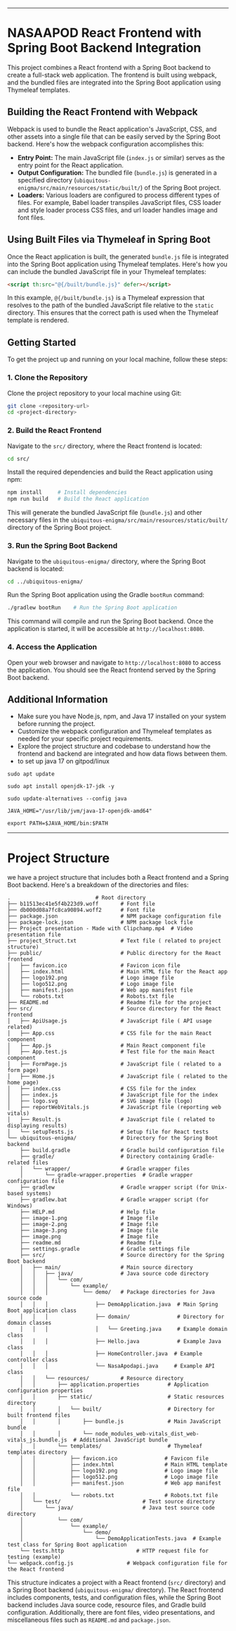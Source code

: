 
---

# NASAAPOD React Frontend with Spring Boot Backend Integration

This project combines a React frontend with a Spring Boot backend to create a full-stack web application. The frontend is built using webpack, and the bundled files are integrated into the Spring Boot application using Thymeleaf templates.

## Building the React Frontend with Webpack

Webpack is used to bundle the React application's JavaScript, CSS, and other assets into a single file that can be easily served by the Spring Boot backend. Here's how the webpack configuration accomplishes this:

- **Entry Point:** The main JavaScript file (`index.js` or similar) serves as the entry point for the React application.
- **Output Configuration:** The bundled file (`bundle.js`) is generated in a specified directory (`ubiquitous-enigma/src/main/resources/static/built/`) of the Spring Boot project.
- **Loaders:** Various loaders are configured to process different types of files. For example, Babel loader transpiles JavaScript files, CSS loader and style loader process CSS files, and url loader handles image and font files.

## Using Built Files via Thymeleaf in Spring Boot

Once the React application is built, the generated `bundle.js` file is integrated into the Spring Boot application using Thymeleaf templates. Here's how you can include the bundled JavaScript file in your Thymeleaf templates:

```html
<script th:src="@{/built/bundle.js}" defer></script>
```

In this example, `@{/built/bundle.js}` is a Thymeleaf expression that resolves to the path of the bundled JavaScript file relative to the `static` directory. This ensures that the correct path is used when the Thymeleaf template is rendered.

## Getting Started

To get the project up and running on your local machine, follow these steps:

### 1. Clone the Repository

Clone the project repository to your local machine using Git:

```bash
git clone <repository-url>
cd <project-directory>
```

### 2. Build the React Frontend

Navigate to the `src/` directory, where the React frontend is located:

```bash
cd src/
```

Install the required dependencies and build the React application using npm:

```bash
npm install     # Install dependencies
npm run build   # Build the React application
```

This will generate the bundled JavaScript file (`bundle.js`) and other necessary files in the `ubiquitous-enigma/src/main/resources/static/built/` directory of the Spring Boot project.

### 3. Run the Spring Boot Backend

Navigate to the `ubiquitous-enigma/` directory, where the Spring Boot backend is located:

```bash
cd ../ubiquitous-enigma/
```

Run the Spring Boot application using the Gradle `bootRun` command:

```bash
./gradlew bootRun    # Run the Spring Boot application
```

This command will compile and run the Spring Boot backend. Once the application is started, it will be accessible at `http://localhost:8080`.

### 4. Access the Application

Open your web browser and navigate to `http://localhost:8080` to access the application. You should see the React frontend served by the Spring Boot backend.

## Additional Information

- Make sure you have Node.js, npm, and Java 17 installed on your system before running the project.
- Customize the webpack configuration and Thymeleaf templates as needed for your specific project requirements.
- Explore the project structure and codebase to understand how the frontend and backend are integrated and how data flows between them.
- to set up java 17 on gitpod/linux
```
sudo apt update

sudo apt install openjdk-17-jdk -y

sudo update-alternatives --config java

JAVA_HOME="/usr/lib/jvm/java-17-openjdk-amd64"

export PATH=$JAVA_HOME/bin:$PATH

```

---
# Project Structure

we have a project structure that includes both a React frontend and a Spring Boot backend. Here's a breakdown of the directories and files:

```
.                           # Root directory
├── b11513ec41e5f4b223d9.woff       # Font file
├── db000d08a7fc8ca90894.woff2      # Font file
├── package.json                    # NPM package configuration file
├── package-lock.json               # NPM package lock file
├── Project presentation - Made with Clipchamp.mp4  # Video presentation file
├── project_Struct.txt              # Text file ( related to project structure)
├── public/                         # Public directory for the React frontend
│   ├── favicon.ico                 # Favicon icon file
│   ├── index.html                  # Main HTML file for the React app
│   ├── logo192.png                 # Logo image file
│   ├── logo512.png                 # Logo image file
│   ├── manifest.json               # Web app manifest file
│   └── robots.txt                  # Robots.txt file
├── README.md                       # Readme file for the project
├── src/                            # Source directory for the React frontend
│   ├── ApiUsage.js                 # JavaScript file ( API usage related)
│   ├── App.css                     # CSS file for the main React component
│   ├── App.js                      # Main React component file
│   ├── App.test.js                 # Test file for the main React component
│   ├── FormPage.js                 # JavaScript file ( related to a form page)
│   ├── Home.js                     # JavaScript file ( related to the home page)
│   ├── index.css                   # CSS file for the index
│   ├── index.js                    # JavaScript file for the index
│   ├── logo.svg                    # SVG image file (logo)
│   ├── reportWebVitals.js          # JavaScript file (reporting web vitals)
│   ├── Result.js                   # JavaScript file ( related to displaying results)
│   └── setupTests.js               # Setup file for React tests
└── ubiquitous-enigma/              # Directory for the Spring Boot backend
    ├── build.gradle                # Gradle build configuration file
    ├── gradle/                     # Directory containing Gradle-related files
    │   └── wrapper/                # Gradle wrapper files
    │       └── gradle-wrapper.properties  # Gradle wrapper configuration file
    ├── gradlew                     # Gradle wrapper script (for Unix-based systems)
    ├── gradlew.bat                 # Gradle wrapper script (for Windows)
    ├── HELP.md                     # Help file
    ├── image-1.png                 # Image file
    ├── image-2.png                 # Image file
    ├── image-3.png                 # Image file
    ├── image.png                   # Image file
    ├── readme.md                   # Readme file
    ├── settings.gradle             # Gradle settings file
    ├── src/                        # Source directory for the Spring Boot backend
    │   ├── main/                   # Main source directory
    │   │   ├── java/               # Java source code directory
    │   │   │   └── com/
    │   │   │       └── example/
    │   │   │           └── demo/   # Package directories for Java source code
    │   │   │               ├── DemoApplication.java  # Main Spring Boot application class
    │   │   │               ├── domain/               # Directory for domain classes
    │   │   │               │   └── Greeting.java     # Example domain class
    │   │   │               ├── Hello.java            # Example Java class
    │   │   │               ├── HomeController.java  # Example controller class
    │   │   │               └── NasaApodapi.java     # Example API class
    │   │   └── resources/          # Resource directory
    │   │       ├── application.properties         # Application configuration properties
    │   │       ├── static/                        # Static resources directory
    │   │       │   └── built/                     # Directory for built frontend files
    │   │       │       ├── bundle.js              # Main JavaScript bundle
    │   │       │       └── node_modules_web-vitals_dist_web-vitals_js.bundle.js  # Additional JavaScript bundle
    │   │       └── templates/                     # Thymeleaf templates directory
    │   │           ├── favicon.ico               # Favicon file
    │   │           ├── index.html                # Main HTML template
    │   │           ├── logo192.png               # Logo image file
    │   │           ├── logo512.png               # Logo image file
    │   │           ├── manifest.json             # Web app manifest file
    │   │           └── robots.txt                # Robots.txt file
    │   └── test/                          # Test source directory
    │       └── java/                      # Java test source code directory
    │           └── com/
    │               └── example/
    │                   └── demo/
    │                       └── DemoApplicationTests.java  # Example test class for Spring Boot application
    └── tests.http                       # HTTP request file for testing (example)
└── webpack.config.js                 # Webpack configuration file for the React frontend
```

This structure indicates a project with a React frontend (`src/` directory) and a Spring Boot backend (`ubiquitous-enigma/` directory). The React frontend includes components, tests, and configuration files, while the Spring Boot backend includes Java source code, resource files, and Gradle build configuration. Additionally, there are font files, video presentations, and miscellaneous files such as `README.md` and `package.json`.